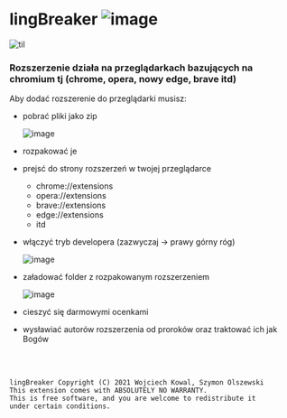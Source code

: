 # lingBreaker   ![image](https://user-images.githubusercontent.com/48928433/144722482-c034a80e-65f0-43aa-a711-e61249043829.png)


![til](https://user-images.githubusercontent.com/48928433/144714002-0cb35cee-6e05-4f51-86fd-375f95ce934d.gif)

<h3>Rozszerzenie działa na przeglądarkach bazujących na chromium tj (chrome, opera, nowy edge, brave itd)</h3>

Aby dodać rozszerenie do przeglądarki musisz: 
- pobrać pliki jako zip
    
    ![image](https://user-images.githubusercontent.com/48928433/144710863-adb41f8e-42ee-4c4d-9fc1-1609d1f0e3a5.png)

- rozpakować je
- prejsć do strony rozszerzeń w twojej przeglądarce
    - chrome://extensions
    - opera://extensions
    - brave://extensions
    - edge://extensions
    - itd
- włączyć tryb developera (zazwyczaj -> prawy górny róg)

  ![image](https://user-images.githubusercontent.com/48928433/144710592-f1dfd2c1-6cdb-4e2b-9645-9a27e97a704d.png)

- załadować folder z rozpakowanym rozszerzeniem

  ![image](https://user-images.githubusercontent.com/48928433/144710609-011df2f4-8346-4c3c-8ba5-e6e7f96ab0b2.png)
    
- cieszyć się darmowymi ocenkami
- wysławiać autorów rozszerzenia od proroków oraz traktować ich jak Bogów

<br><br>

    lingBreaker Copyright (C) 2021 Wojciech Kowal, Szymon Olszewski
    This extension comes with ABSOLUTELY NO WARRANTY.
    This is free software, and you are welcome to redistribute it
    under certain conditions.
